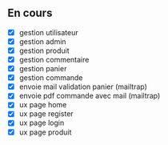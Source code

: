 ## En cours
- [x] gestion utilisateur
- [x] gestion admin
- [x] gestion produit
- [x] gestion commentaire
- [x] gestion panier
- [x] gestion commande
- [x] envoie mail validation panier (mailtrap)
- [x] envoie pdf commande avec mail (mailtrap)
- [x] ux page home
- [x] ux page register
- [x] ux page login
- [x] ux page produit
